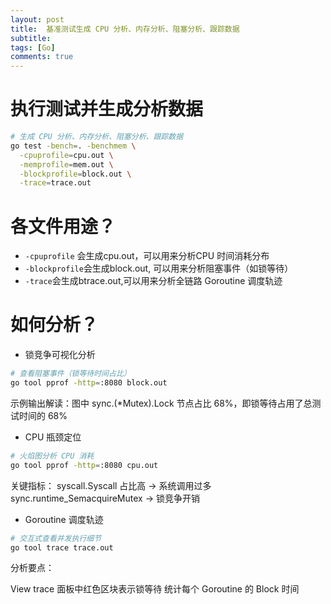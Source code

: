 ```yaml
---
layout: post
title:  基准测试生成 CPU 分析、内存分析、阻塞分析、跟踪数据
subtitle: 
tags: [Go]
comments: true
---
```


# 执行测试并生成分析数据

```bash
# 生成 CPU 分析、内存分析、阻塞分析、跟踪数据
go test -bench=. -benchmem \
  -cpuprofile=cpu.out \
  -memprofile=mem.out \
  -blockprofile=block.out \
  -trace=trace.out
```


# 各文件用途？
- `-cpuprofile` 会生成cpu.out，可以用来分析CPU 时间消耗分布
- `-blockprofile`会生成block.out, 可以用来分析阻塞事件（如锁等待）
- `-trace`会生成btrace.out,可以用来分析全链路 Goroutine 调度轨迹



# 如何分析？

- 锁竞争可视化分析

```bash
# 查看阻塞事件（锁等待时间占比）
go tool pprof -http=:8080 block.out
```
示例输出解读：图中 sync.(*Mutex).Lock 节点占比 68%，即锁等待占用了总测试时间的 68%


- CPU 瓶颈定位

```bash
# 火焰图分析 CPU 消耗
go tool pprof -http=:8080 cpu.out
```
关键指标：
syscall.Syscall 占比高 → 系统调用过多
sync.runtime_SemacquireMutex → 锁竞争开销

- Goroutine 调度轨迹

```bash
# 交互式查看并发执行细节
go tool trace trace.out
```

分析要点：

View trace 面板中红色区块表示锁等待
统计每个 Goroutine 的 Block 时间